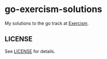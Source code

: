 # go-exercism-solutions

My solutions to the go track at [Exercism](https://exercism.org).

## LICENSE

See [LICENSE](LICENSE) for details.
